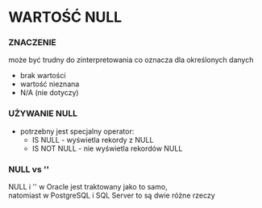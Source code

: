 # WARTOŚĆ NULL

### ZNACZENIE

może być trudny do zinterpretowania co oznacza dla określonych danych

- brak wartości
- wartość nieznana
- N/A (nie dotyczy)

### UŻYWANIE NULL

- potrzebny jest specjalny operator:
    - IS NULL - wyświetla rekordy z NULL
    - IS NOT NULL - nie wyświetla rekordów NULL

### NULL vs ''

NULL i '' w Oracle jest traktowany jako to samo,  
natomiast w PostgreSQL i SQL Server to są dwie różne rzeczy